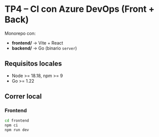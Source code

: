 # TP4 – CI con Azure DevOps (Front + Back)

Monorepo con:
- **frontend/** → Vite + React
- **backend/** → Go (binario `server`)

## Requisitos locales
- Node >= 18.18, npm >= 9
- Go >= 1.22

## Correr local
### Frontend
```bash
cd frontend
npm ci
npm run dev
